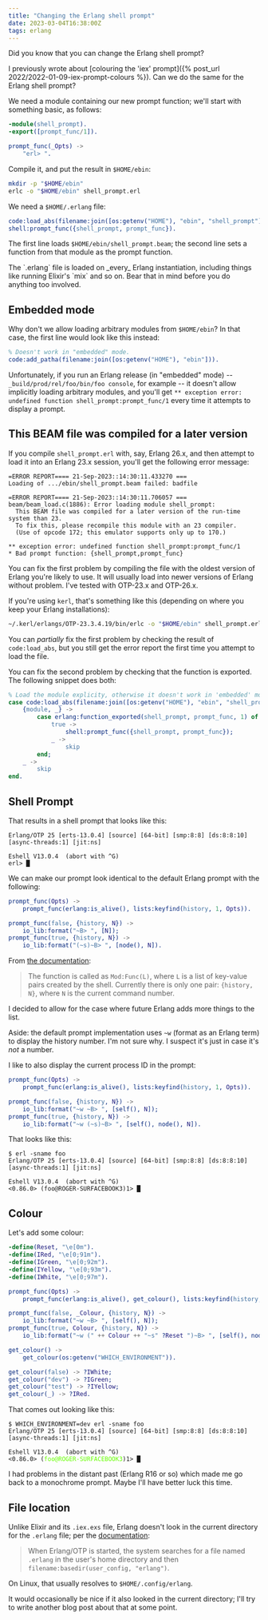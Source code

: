 ```yaml
---
title: "Changing the Erlang shell prompt"
date: 2023-03-04T16:38:00Z
tags: erlang
---
```


Did you know that you can change the Erlang shell prompt?

I previously wrote about [colouring the 'iex' prompt]({% post_url 2022/2022-01-09-iex-prompt-colours %}). Can we do the
same for the Erlang shell prompt?

We need a module containing our new prompt function; we'll start with something basic, as follows:

```erlang
-module(shell_prompt).
-export([prompt_func/1]).

prompt_func(_Opts) ->
    "erl> ".
```

Compile it, and put the result in `$HOME/ebin`:

```sh
mkdir -p "$HOME/ebin"
erlc -o "$HOME/ebin" shell_prompt.erl
```

We need a `$HOME/.erlang` file:

```erlang
code:load_abs(filename:join([os:getenv("HOME"), "ebin", "shell_prompt"])).
shell:prompt_func({shell_prompt, prompt_func}).
```

The first line loads `$HOME/ebin/shell_prompt.beam`; the second line sets a function from that module as the prompt
function.

<div class="callout callout-warning" markdown="span">
The `.erlang` file is loaded on _every_ Erlang instantiation, including things like running Elixir's `mix` and so on.
Bear that in mind before you do anything too involved.
</div>

## Embedded mode

Why don't we allow loading arbitrary modules from `$HOME/ebin`? In that case, the first line would look like this
instead:

```erlang
% Doesn't work in "embedded" mode.
code:add_patha(filename:join([os:getenv("HOME"), "ebin"])).
```

Unfortunately, if you run an Erlang release (in "embedded" mode) -- `_build/prod/rel/foo/bin/foo console`, for example
-- it doesn't allow implicitly loading arbitrary modules, and you'll get `** exception error: undefined function
shell_prompt:prompt_func/1` every time it attempts to display a prompt.

## This BEAM file was compiled for a later version

If you compile `shell_prompt.erl` with, say, Erlang 26.x, and then attempt to load it into an Erlang 23.x session,
you'll get the following error message:

```
=ERROR REPORT==== 21-Sep-2023::14:30:11.433270 ===
Loading of .../ebin/shell_prompt.beam failed: badfile

=ERROR REPORT==== 21-Sep-2023::14:30:11.706057 ===
beam/beam_load.c(1886): Error loading module shell_prompt:
  This BEAM file was compiled for a later version of the run-time system than 23.
  To fix this, please recompile this module with an 23 compiler.
  (Use of opcode 172; this emulator supports only up to 170.)

** exception error: undefined function shell_prompt:prompt_func/1
* Bad prompt function: {shell_prompt,prompt_func}
```

You can fix the first problem by compiling the file with the oldest version of Erlang you're likely to use. It will
usually load into newer versions of Erlang without problem. I've tested with OTP-23.x and OTP-26.x.

If you're using `kerl`, that's something like this (depending on where you keep your Erlang installations):

```sh
~/.kerl/erlangs/OTP-23.3.4.19/bin/erlc -o "$HOME/ebin" shell_prompt.erl
```

You can _partially_ fix the first problem by checking the result of `code:load_abs`, but you still get the error report
the first time you attempt to load the file.

You can fix the second problem by checking that the function is exported. The following snippet does both:

```erlang
% Load the module explicity, otherwise it doesn't work in 'embedded' mode.
case code:load_abs(filename:join([os:getenv("HOME"), "ebin", "shell_prompt"])) of
    {module, _} ->
        case erlang:function_exported(shell_prompt, prompt_func, 1) of
            true ->
                shell:prompt_func({shell_prompt, prompt_func});
            _ ->
                skip
        end;
    _ ->
        skip
end.
```

## Shell Prompt

That results in a shell prompt that looks like this:

<pre class="dark"><code>Erlang/OTP 25 [erts-13.0.4] [source] [64-bit] [smp:8:8] [ds:8:8:10] [async-threads:1] [jit:ns]

Eshell V13.0.4  (abort with ^G)
erl&gt; &block;</code></pre>

We can make our prompt look identical to the default Erlang prompt with the following:

```erlang
prompt_func(Opts) ->
    prompt_func(erlang:is_alive(), lists:keyfind(history, 1, Opts)).

prompt_func(false, {history, N}) ->
    io_lib:format("~B> ", [N]);
prompt_func(true, {history, N}) ->
    io_lib:format("(~s)~B> ", [node(), N]).
```

From [the documentation](https://www.erlang.org/doc/man/shell.html#prompting):

> The function is called as `Mod:Func(L)`, where `L` is a list of key-value pairs created by the shell. Currently there
> is only one pair: `{history, N}`, where `N` is the current command number.

I decided to allow for the case where future Erlang adds more things to the list.

Aside: the default prompt implementation uses `~w` (format as an Erlang term) to display the history number. I'm not
sure why. I suspect it's just in case it's _not_ a number.

I like to also display the current process ID in the prompt:

```erlang
prompt_func(Opts) ->
    prompt_func(erlang:is_alive(), lists:keyfind(history, 1, Opts)).

prompt_func(false, {history, N}) ->
    io_lib:format("~w ~B> ", [self(), N]);
prompt_func(true, {history, N}) ->
    io_lib:format("~w (~s)~B> ", [self(), node(), N]).
```

That looks like this:

<pre class="dark"><code>$ erl -sname foo
Erlang/OTP 25 [erts-13.0.4] [source] [64-bit] [smp:8:8] [ds:8:8:10] [async-threads:1] [jit:ns]

Eshell V13.0.4  (abort with ^G)
<0.86.0> (foo@ROGER-SURFACEBOOK3)1&gt; &block;</code></pre>

## Colour

Let's add some colour:

```erlang
-define(Reset, "\e[0m").
-define(IRed, "\e[0;91m").
-define(IGreen, "\e[0;92m").
-define(IYellow, "\e[0;93m").
-define(IWhite, "\e[0;97m").

prompt_func(Opts) ->
    prompt_func(erlang:is_alive(), get_colour(), lists:keyfind(history, 1, Opts)).

prompt_func(false, _Colour, {history, N}) ->
    io_lib:format("~w ~B> ", [self(), N]);
prompt_func(true, Colour, {history, N}) ->
    io_lib:format("~w (" ++ Colour ++ "~s" ?Reset ")~B> ", [self(), node(), N]).

get_colour() ->
    get_colour(os:getenv("WHICH_ENVIRONMENT")).

get_colour(false) -> ?IWhite;
get_colour("dev") -> ?IGreen;
get_colour("test") -> ?IYellow;
get_colour(_) -> ?IRed.
```

That comes out looking like this:

<pre class="dark"><code>$ WHICH_ENVIRONMENT=dev erl -sname foo
Erlang/OTP 25 [erts-13.0.4] [source] [64-bit] [smp:8:8] [ds:8:8:10] [async-threads:1] [jit:ns]

Eshell V13.0.4  (abort with ^G)
<0.86.0> (<span style="color: #6f0">foo@ROGER-SURFACEBOOK3</span>)1&gt; &block;
</code></pre>

I had problems in the distant past (Erlang R16 or so) which made me go back to a monochrome prompt. Maybe I'll have
better luck this time.

## File location

Unlike Elixir and its `.iex.exs` file, Erlang doesn't look in the current directory for the `.erlang` file; per the
[documentation](https://www.erlang.org/doc/man/erl.html#configuration):

> When Erlang/OTP is started, the system searches for a file named `.erlang` in the user's home directory and then
> `filename:basedir(user_config, "erlang")`.

On Linux, that usually resolves to `$HOME/.config/erlang`.

It would occasionally be nice if it also looked in the current directory; I'll try to write another blog post about that
at some point.
